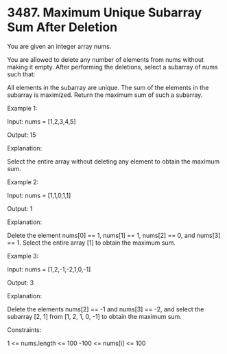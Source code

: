 # 3487. Maximum Unique Subarray Sum After Deletion

You are given an integer array nums.

You are allowed to delete any number of elements from nums without making it empty. After performing the deletions, select a subarray of nums such that:

All elements in the subarray are unique.
The sum of the elements in the subarray is maximized.
Return the maximum sum of such a subarray.

 

Example 1:

Input: nums = [1,2,3,4,5]

Output: 15

Explanation:

Select the entire array without deleting any element to obtain the maximum sum.

Example 2:

Input: nums = [1,1,0,1,1]

Output: 1

Explanation:

Delete the element nums[0] == 1, nums[1] == 1, nums[2] == 0, and nums[3] == 1. Select the entire array [1] to obtain the maximum sum.

Example 3:

Input: nums = [1,2,-1,-2,1,0,-1]

Output: 3

Explanation:

Delete the elements nums[2] == -1 and nums[3] == -2, and select the subarray [2, 1] from [1, 2, 1, 0, -1] to obtain the maximum sum.

 

Constraints:

1 <= nums.length <= 100
-100 <= nums[i] <= 100